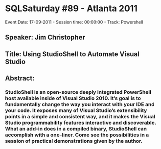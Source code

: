 # SQLSaturday #89 - Atlanta 2011
Event Date: 17-09-2011 - Session time: 00:00:00 - Track: Powershell
## Speaker: Jim Christopher
## Title: Using StudioShell to Automate Visual Studio
## Abstract:
### StudioShell is an open-source deeply integrated PowerShell host available inside of Visual Studio 2010. It’s goal is to fundamentally change the way you interact with your IDE and your code.  It exposes many of Visual Studio’s extensibility points in a simple and consistent way, and it makes the Visual Studio programmability features interactive and discoverable. What an add-in does in a compiled binary, StudioShell can accomplish with a one-liner.  Come see the possibilities in a session of practical demonstrations given by the author.
